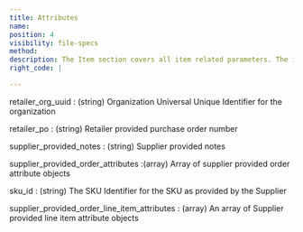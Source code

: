 ```yaml
---
title: Attributes
name:
position: 4
visibility: file-specs
method:
description: The Item section covers all item related parameters. The item parameters relate to the Parent Product.
right_code: |

---
```


retailer_org_uuid
: (string) Organization Universal Unique Identifier for the organization

retailer_po
: (string) Retailer provided purchase order number

supplier_provided_notes
: (string) Supplier provided notes

supplier_provided_order_attributes
:(array) Array of supplier provided order attribute objects

sku_id
: (string) The SKU Identifier for the SKU as provided by the Supplier

supplier_provided_order_line_item_attributes
: (array) An array of Supplier provided line item attribute objects
